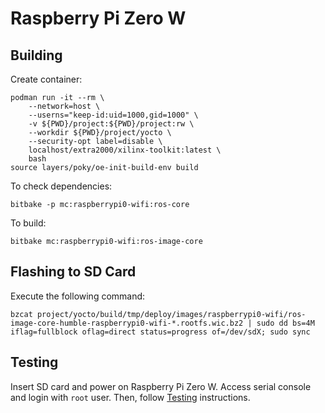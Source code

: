 # Raspberry Pi Zero W


## Building

Create container:
```
podman run -it --rm \
    --network=host \
    --userns="keep-id:uid=1000,gid=1000" \
    -v ${PWD}/project:${PWD}/project:rw \
    --workdir ${PWD}/project/yocto \
    --security-opt label=disable \
    localhost/extra2000/xilinx-toolkit:latest \
    bash
source layers/poky/oe-init-build-env build
```

To check dependencies:
```
bitbake -p mc:raspberrypi0-wifi:ros-core
```

To build:
```
bitbake mc:raspberrypi0-wifi:ros-image-core
```


## Flashing to SD Card

Execute the following command:
```
bzcat project/yocto/build/tmp/deploy/images/raspberrypi0-wifi/ros-image-core-humble-raspberrypi0-wifi-*.rootfs.wic.bz2 | sudo dd bs=4M iflag=fullblock oflag=direct status=progress of=/dev/sdX; sudo sync
```


## Testing

Insert SD card and power on Raspberry Pi Zero W. Access serial console and login with `root` user. Then, follow [Testing](../common/testing.md) instructions.
